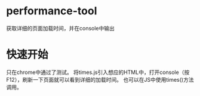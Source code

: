 performance-tool
================

获取详细的页面加载时间，并在console中输出

# 快速开始

只在chrome中通过了测试。
将times.js引入想应的HTML中，打开console（按F12），刷新一下页面就可以看到详细的加载时间。
也可以在JS中使用times()方法调用。
